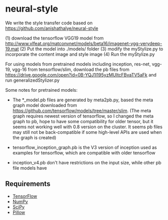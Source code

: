 # neural-style
We write the style transfer code based on https://github.com/anishathalye/neural-style

(1) download the tensorflow VGG19 model from  http://www.vlfeat.org/matconvnet/models/beta16/imagenet-vgg-verydeep-19.mat
(2) Put the model into ./models/ folder
(3) modify the myStylize.py to incorporate the content image and style image
(4) Run the myStylize.py

For using models from pretrained models including inception, res-net, vgg-19, vgg-16 from tensorflow/slim, download the pb files from https://drive.google.com/open?id=0B-YQJ1l195yzMUItcFBvaTV5aFk and run generalizedStylizer.py

Some notes for pretrained models:

* The *_model.pb files are generated by meta2pb.py, based the meta graph model downloaded from https://github.com/tensorflow/models/tree/master/slim. (The meta graph requires newest version of tensorflow, so I changed the meta graph to pb, hope to have some compatibility for older tensor, but it seems not working well with 0.8 version on the cluster. It seems pb files may still not be back-compatible if some high-level APIs are used when the graph is created)

* tensorflow_inception_graph.pb is the V3 version of inception used as examples for tensorflow, which are compatible with older tensorflow

* inception_v4.pb don't have restrictions on the input size, while other pb file models have

## Requirements

* [TensorFlow](https://www.tensorflow.org/versions/master/get_started/os_setup.html#download-and-setup)
* [NumPy](https://github.com/numpy/numpy/blob/master/INSTALL.rst.txt)
* [SciPy](https://github.com/scipy/scipy/blob/master/INSTALL.rst.txt)
* [Pillow](http://pillow.readthedocs.io/en/3.3.x/installation.html#installation)

